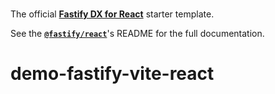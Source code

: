 <br>

The official **[Fastify DX for React](https://github.com/fastify/fastify-dx/tree/main/packages/fastify-react)** starter template.

See the [**`@fastify/react`**](https://github.com/fastify/fastify-dx/tree/main/packages/fastify-react)'s README for the full documentation.
# demo-fastify-vite-react
